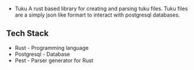 * Tuku
A rust based library for creating and parsing tuku files. Tuku files are a simply json like formart to interact with postgresql databases.

## Tech Stack
* Rust - Programming language
* Postgresql - Database
* Pest - Parser generator for Rust